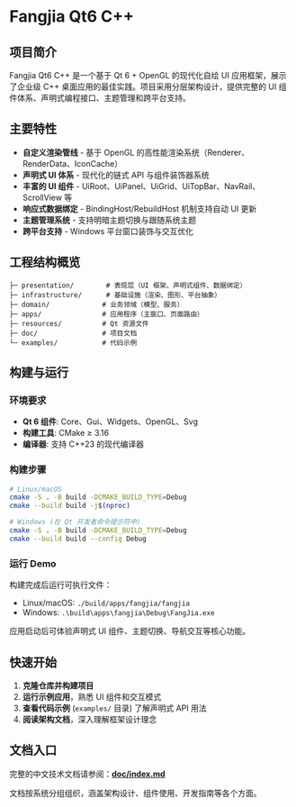 # Fangjia Qt6 C++

## 项目简介

Fangjia Qt6 C++ 是一个基于 Qt 6 + OpenGL 的现代化自绘 UI 应用框架，展示了企业级 C++ 桌面应用的最佳实践。项目采用分层架构设计，提供完整的 UI 组件体系、声明式编程接口、主题管理和跨平台支持。

## 主要特性

- **自定义渲染管线** - 基于 OpenGL 的高性能渲染系统（Renderer、RenderData、IconCache）
- **声明式 UI 体系** - 现代化的链式 API 与组件装饰器系统
- **丰富的 UI 组件** - UiRoot、UiPanel、UiGrid、UiTopBar、NavRail、ScrollView 等
- **响应式数据绑定** - BindingHost/RebuildHost 机制支持自动 UI 更新
- **主题管理系统** - 支持明暗主题切换与跟随系统主题
- **跨平台支持** - Windows 平台窗口装饰与交互优化

## 工程结构概览

```
├─ presentation/        # 表现层（UI 框架、声明式组件、数据绑定）
├─ infrastructure/      # 基础设施（渲染、图形、平台抽象）
├─ domain/             # 业务领域（模型、服务）
├─ apps/               # 应用程序（主窗口、页面路由）
├─ resources/          # Qt 资源文件
├─ doc/                # 项目文档
└─ examples/           # 代码示例
```

## 构建与运行

### 环境要求

- **Qt 6 组件**: Core、Gui、Widgets、OpenGL、Svg
- **构建工具**: CMake ≥ 3.16
- **编译器**: 支持 C++23 的现代编译器

### 构建步骤

```bash
# Linux/macOS
cmake -S . -B build -DCMAKE_BUILD_TYPE=Debug
cmake --build build -j$(nproc)

# Windows (在 Qt 开发者命令提示符中)
cmake -S . -B build -DCMAKE_BUILD_TYPE=Debug
cmake --build build --config Debug
```

### 运行 Demo

构建完成后运行可执行文件：
- Linux/macOS: `./build/apps/fangjia/fangjia`
- Windows: `.\build\apps\fangjia\Debug\FangJia.exe`

应用启动后可体验声明式 UI 组件、主题切换、导航交互等核心功能。

## 快速开始

1. **克隆仓库并构建项目**
2. **运行示例应用**，熟悉 UI 组件和交互模式
3. **查看代码示例** (`examples/` 目录) 了解声明式 API 用法
4. **阅读架构文档**，深入理解框架设计理念

## 文档入口

完整的中文技术文档请参阅：**[doc/index.md](doc/index.md)**

文档按系统分组组织，涵盖架构设计、组件使用、开发指南等各个方面。